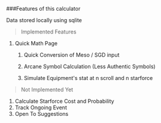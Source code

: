 ###Features of this calculator

Data stored locally using sqlite

>Implemented Features

1. Quick Math Page

   1. Quick Conversion of Meso / SGD input
   
   2. Arcane Symbol Calculation (Less Authentic Symbols)
  
   3. Simulate Equipment's stat at n scroll and n starforce

>Not Implemented Yet

1. Calculate Starforce Cost and Probability
2. Track Ongoing Event
3. Open To Suggestions
